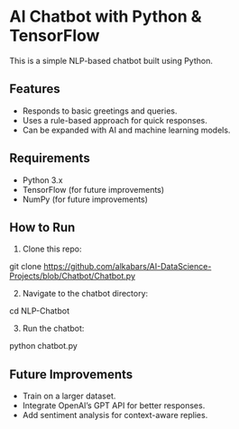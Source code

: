 # AI Chatbot with Python & TensorFlow
This is a simple NLP-based chatbot built using Python.

## Features
- Responds to basic greetings and queries.  
- Uses a rule-based approach for quick responses.  
- Can be expanded with AI and machine learning models.  

## Requirements
- Python 3.x
- TensorFlow (for future improvements)
- NumPy (for future improvements)

## How to Run
1. Clone this repo:

git clone https://github.com/alkabars/AI-DataScience-Projects/blob/Chatbot/Chatbot.py

2. Navigate to the chatbot directory:

cd NLP-Chatbot

3. Run the chatbot:

python chatbot.py

## Future Improvements
- Train on a larger dataset.
- Integrate OpenAI’s GPT API for better responses.
- Add sentiment analysis for context-aware replies.
